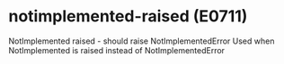 # notimplemented-raised (E0711)

NotImplemented raised - should raise NotImplementedError Used when
NotImplemented is raised instead of NotImplementedError
